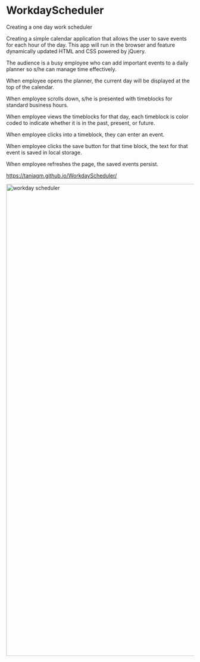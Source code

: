 # WorkdayScheduler
Creating a one day work scheduler


Creating a simple calendar application that allows the user to save events for each hour of the day. This app will run in the browser and feature dynamically updated HTML and CSS powered by jQuery.

The audience is a busy employee who can add important events to a daily planner so s/he can manage time effectively.

When employee opens the planner, the current day will be displayed at the top of the calendar.

When employee scrolls down, s/he is presented with timeblocks for standard business hours.

When employee views the timeblocks for that day, each timeblock is color coded to indicate
whether it is in the past, present, or future.

When employee clicks into a timeblock, they can enter an event.

When employee clicks the save button for that time block, the text for that event is saved in local storage.

When employee refreshes the page, the saved events persist.

https://taniagm.github.io/WorkdayScheduler/

<img width="1264" alt="workday scheduler" src="https://user-images.githubusercontent.com/56511238/73620334-84c02100-4685-11ea-9d90-ecbcaaa98243.png">
